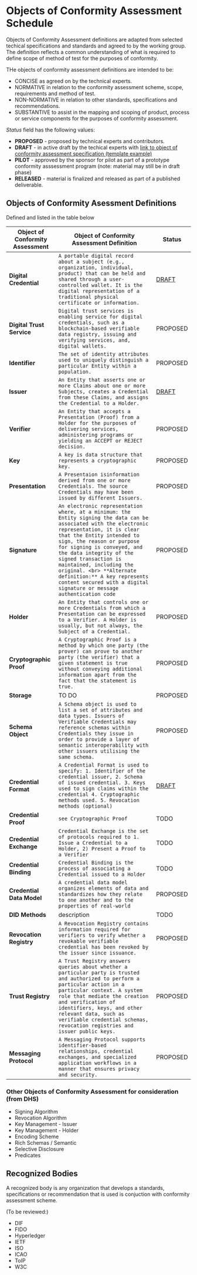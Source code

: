 # Objects of Conformity Assessment Schedule

Objects of Conformity Assessment definitions are adapted from selected techical specifications and standards and agreed to by the working group. The definition reflects a common understanding of what is required to define scope of method of test for the purposes of conformity.

THe objects of conformity assessment definitions are intended to be:

* CONCISE as agreed on by the technical experts.
* NORMATIVE in relation to the conformity assessment scheme, scope, requirements and method of test.
* NON-NORMATIVE in relation to other standards, specifications and recommendations.
* SUBSTANTIVE to assist in the mapping and scoping of product, process or service components for the purposes of conformity assessment.

*Status* field has the following values:

* **PROPOSED** - proposed by technical experts and contributors.
* **DRAFT** - in active draft by the techical experts with [link to object of conformity assessment specification (template example)](./objca-template.md)
* **PILOT** - approved by the sponsor for pilot as part of a prototype conformity asssessment program (note: material may still be in draft phase)
* **RELEASED** - material is finalized and released as part of a published deliverable.

## Objects of Conformity Asessment Definitions

Defined and listed in the table below

|Object of Conformity Assessment |Object of Conformity Assessment Definition|Status|
|----|----|----|
|**Digital Credential**|`A portable digital record about a subject (e.g., organization, individual, product) that can be held and shared through a user-controlled wallet. It is the digital representation of a traditional physical certificate or information.`|[DRAFT](./objca-digital-credential.md)|
|**Digital Trust Service**|`Digital trust services is enabling service for digital credentials, such as a blockchain-based verifiable data registry, issuing and verifying services, and, digital wallets.`|PROPOSED|
|**Identifier**|`The set of identity attributes used to uniquely distinguish a particular Entity within a population.`|PROPOSED|
|**Issuer**|`An Entity that asserts one or more Claims about one or more Subjects, creates a Credential from these Claims, and assigns the Credential to a Holder.`|[DRAFT](./objca-issuer.md)|
|**Verifier**|`An Entity that accepts a Presentation (Proof) from a Holder for the purposes of delivering services, administering programs or yielding an ACCEPT or REJECT decision.`| PROPOSED|
|**Key**|`A key is data structure that represents a cryptographic key.`|PROPOSED|
|**Presentation**|`A Presentaion isinformation derived from one or more Credentials. The source Credentials may have been issued by different Issuers.`|PROPOSED|
|**Signature**|`An electronic representation where, at a minimum: the Entity signing the data can be associated with the electronic representation, it is clear that the Entity intended to sign, the reason or purpose for signing is conveyed, and the data integrity of the signed transaction is maintained, including the original. <br> **Alternate definition:** A key represents content secured with a digital   signature or message authentication code` |PROPOSED|
|**Holder**|`An Entity that controls one or more Credentials from which a Presentation can be expressed to a Verifier. A Holder is usually, but not always, the Subject of a Credential.`|PROPOSED|
|**Cryptographic Proof**|`A Cryptographic Proof is a method by which one party (the prover) can prove to another party (the verifier) that a given statement is true without conveying additional information apart from the fact that the statement is true.`|PROPOSED|
|**Storage**|TO DO|PROPOSED|
|**Schema Object**|`A Schema object is used to list a set of attributes and data types. Issuers of Verifiable Credentials may reference schemas within Credentials they issue in order to provide a layer of semantic interoperability with other issuers utilising the same schema.`|PROPOSED|
|**Credential Format**|`A Credential Format is used to specify: 1. Identifier of the credential issuer, 2. Schema of issued credential. 3. Keys used to sign claims within the credential 4. Cryptographic methods used. 5. Revocation methods (optional)`|[DRAFT](./objca-credential-format.md)|
|**Credential Proof**|`see Cryptographic Proof`|TODO|
|**Credential Exchange**|`Credential Exchange is the set of protocols required to 1. Issue a Credential to a Holder, 2) Present a Proof to a Verifier`|TODO|
|**Credential Binding**|`Credential Binding is the process of associating a Credential issued to a Holder`|TODO|
|**Credential Data Model**|`A credential data model organizes elements of data and standardizes how they relate to one another and to the properties of real-world`|PROPOSED|
|**DID Methods**|description|TODO|
|**Revocation Registry**|`A Revocation Registry contains information required for verifiers to verify whether a revokable verifiable credential has been revoked by the issuer since issuance.`|PROPOSED|
|**Trust Registry**|`A Trust Registry answers queries about whether a particular party is trusted and authorized to perform a particular action in a particular context. A system role that mediate the creation and verification of identifiers, keys, and other relevant data, such as verifiable credential schemas, revocation registries and issuer public keys.`|PROPOSED|
|**Messaging Protocol**|`A Messaging Protocol supports identifier-based relationships, credential exchanges, and specialized application workflows in a manner that ensures privacy and security.`|PROPOSED|

### Other Objects of Conformity Assessment for consideration (from DHS)

* Signing Algorithm
* Revocation Algorithm
* Key Management - Issuer
* Key Management - Holder
* Encoding Scheme
* Rich Schemas / Semantic
* Selective Disclosure
* Predicates

## Recognized Bodies

A recognized body is any organization that develops a standards, specifications or recommendation that is used is conjuction with conformity assessment scheme.

(To be reviewed:)

* DIF
* FIDO
* Hyperledger
* IETF
* ISO
* ICAO
* ToIP
* W3C
